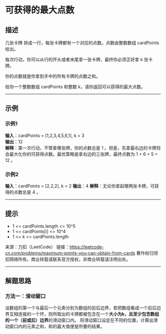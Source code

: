 # 可获得的最大点数
## 描述

几张卡牌 排成一行，每张卡牌都有一个对应的点数。点数由整数数组 cardPoints 给出。

每次行动，你可以从行的开头或者末尾拿一张卡牌，最终你必须正好拿 k 张卡牌。

你的点数就是你拿到手中的所有卡牌的点数之和。

给你一个整数数组 cardPoints 和整数 k，请你返回可以获得的最大点数。  

---
## 示例

### 示例1  


**输入**：cardPoints = [1,2,3,4,5,6,1], k = 3  
**输出**：12  
**解释**：第一次行动，不管拿哪张牌，你的点数总是 1 。但是，先拿最右边的卡牌将会最大化你的可获得点数。最优策略是拿右边的三张牌，最终点数为 1 + 6 + 5 = 12 。

### 示例2  
**输入**：cardPoints = [2,2,2], k = 2
**输出**：4
**解释**：无论你拿起哪两张卡牌，可获得的点数总是 4 。

---

## 提示
- 1 <= cardPoints.length <= 10^5  
- 1 <= cardPoints[i] <= 10^4  
- 1 <= k <= cardPoints.length  


来源：力扣（LeetCode）
链接：https://leetcode-cn.com/problems/maximum-points-you-can-obtain-from-cards
著作权归领扣网络所有。商业转载请联系官方授权，非商业转载请注明出处。  

---

## 解题思路
### 方法一：滑动窗口 
设数组的第一个与最后一个元素分别为数组的前后边界，若把数组看成一个前后边界互相连接的一个环，则所取出的卡牌都被包含在一个**大小为k，且至少包含数组的一个（前或后）边界**的滑动窗口内。
将滑动窗口设定在不同的位置，计算出滑动窗口内的元素之和，和的最大值便是所要的结果。
